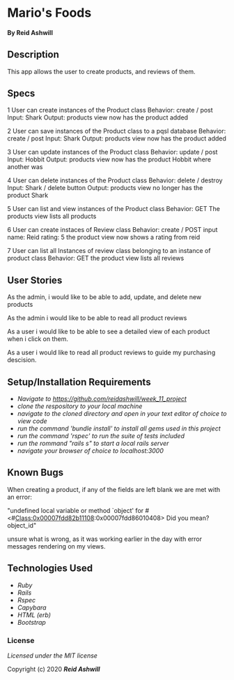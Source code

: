 # Mario's Foods



#### By Reid Ashwill

## Description

This app allows the user to create products, and reviews of them.

## Specs

1   User can create instances of the Product class 
      Behavior:  create / post  Input: Shark   Output: products view now has the product added

2   User can save instances of the Product class to a pqsl database
      Behavior:  create / post  Input: Shark   Output: products view now has the product added

3   User can update instances of the Product class
      Behavior:  update / post  Input: Hobbit   Output: products view now has the product Hobbit where another was

4   User can delete instances of the Product class
      Behavior:  delete / destroy  Input: Shark / delete button  Output: products view no longer has the product Shark

5   User can list and view instances of the Product class
      Behavior: GET The products view lists all products

6  User can create instaces of Review class
      Behavior:  create / POST input name: Reid rating: 5 the product view now shows a rating from reid

7  User can list all Instances of review class belonging to an instance of product class
      Behavior: GET the product view lists all reviews


## User Stories

As the admin, i would like to be able to add, update, and delete new products

As the admin i would like to be able to read all product reviews

As a user i would like to be able to see a detailed view of each product when i click on them.

As a user i would like to read all product reviews to guide my purchasing descision.

## Setup/Installation Requirements

* _Navigate to https://github.com/reidashwill/week_11_project_
* _clone the respository to your local machine_
* _navigate to the cloned directory and open in your text editor of choice to view code_
* _run the command 'bundle install' to install all gems used in this project_
* _run the command 'rspec' to run the suite of tests included_
* _run the rommand "rails s" to start a local rails server_
* _navigate your browser of choice to localhost:3000_




## Known Bugs
When creating a product, if any of the fields are left blank we are met with an error:

"undefined local variable or method `object' for #<#<Class:0x00007fdd82b11108>:0x00007fdd86010408>
Did you mean?  object_id"

unsure what is wrong, as it was working earlier in the day with error messages rendering on my views.


## Technologies Used

* _Ruby_
* _Rails_
* _Rspec_
* _Capybara_
* _HTML (erb)_
* _Bootstrap_

### License

*Licensed under the MIT license*

Copyright (c) 2020 **_Reid Ashwill_**